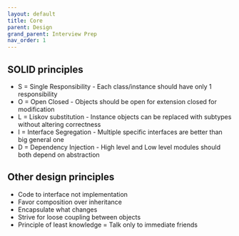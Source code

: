 ```yaml
---
layout: default
title: Core
parent: Design
grand_parent: Interview Prep
nav_order: 1
---
```

## SOLID principles

- S = Single Responsibility - Each class/instance should have only 1 responsibility
- O = Open Closed - Objects should be open for extension closed for modification
- L = Liskov substitution - Instance objects can be replaced with subtypes without altering correctness
- I = Interface Segregation - Multiple specific interfaces are better than big general one
- D = Dependency Injection - High level and Low level modules should both depend on abstraction

## Other design principles

- Code to interface not implementation
- Favor composition over inheritance
- Encapsulate what changes
- Strive for loose coupling between objects
- Principle of least knowledge = Talk only to immediate friends

